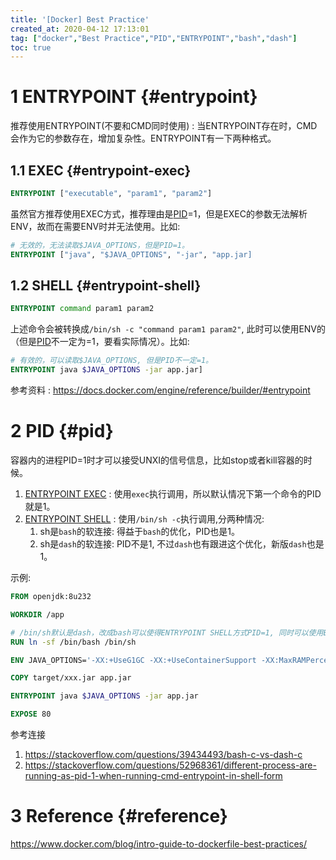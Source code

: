 ```yaml
---
title: '[Docker] Best Practice'
created_at: 2020-04-12 17:13:01
tag: ["docker","Best Practice","PID","ENTRYPOINT","bash","dash"]
toc: true
---
```


# 1 ENTRYPOINT {#entrypoint} 

推荐使用ENTRYPOINT(不要和CMD同时使用) : 当ENTRYPOINT存在时，CMD会作为它的参数存在，增加复杂性。ENTRYPOINT有一下两种格式。

## 1.1 EXEC {#entrypoint-exec}

```dockerfile
ENTRYPOINT ["executable", "param1", "param2"]
```
虽然官方推荐使用EXEC方式，推荐理由是[PID]=1，但是EXEC的参数无法解析ENV，故而在需要ENV时并无法使用。比如:
```dockerfile
# 无效的，无法读取$JAVA_OPTIONS，但是PID=1。
ENTRYPOINT ["java", "$JAVA_OPTIONS", "-jar", "app.jar]
```

## 1.2 SHELL {#entrypoint-shell}

```dockerfile
ENTRYPOINT command param1 param2
```
上述命令会被转换成`/bin/sh -c "command param1 param2"`, 此时可以使用ENV的（但是[PID]不一定为=1，要看实际情况）。比如:
```dockerfile
# 有效的，可以读取$JAVA_OPTIONS, 但是PID不一定=1。
ENTRYPOINT java $JAVA_OPTIONS -jar app.jar]
```

参考资料 : <https://docs.docker.com/engine/reference/builder/#entrypoint>

# 2 PID {#pid}

容器内的进程PID=1时才可以接受UNXI的信号信息，比如stop或者kill容器的时候。

1. [ENTRYPOINT EXEC][ENTRYPOINT-EXEC] : 使用`exec`执行调用，所以默认情况下第一个命令的PID就是1。
2. [ENTRYPOINT SHELL][ENTRYPOINT-SHELL] : 使用`/bin/sh -c`执行调用,分两种情况:
    1. sh是`bash`的软连接: 得益于`bash`的优化，PID也是1。
    2. sh是`dash`的软连接: PID不是1, 不过`dash`也有跟进这个优化，新版`dash`也是1。

示例:
```dockerfile
FROM openjdk:8u232

WORKDIR /app

# /bin/sh默认是dash，改成bash可以使得ENTRYPOINT SHELL方式PID=1, 同时可以使用ENV。
RUN ln -sf /bin/bash /bin/sh

ENV JAVA_OPTIONS='-XX:+UseG1GC -XX:+UseContainerSupport -XX:MaxRAMPercentage=75.00'

COPY target/xxx.jar app.jar

ENTRYPOINT java $JAVA_OPTIONS -jar app.jar

EXPOSE 80
```


参考连接
1. <https://stackoverflow.com/questions/39434493/bash-c-vs-dash-c>
2. <https://stackoverflow.com/questions/52968361/different-process-are-running-as-pid-1-when-running-cmd-entrypoint-in-shell-form>

# 3 Reference {#reference}

https://www.docker.com/blog/intro-guide-to-dockerfile-best-practices/

[ENTRYPOINT-EXEC]:#entrypoint-exec
[ENTRYPOINT-SHELL]:#entrypoint-shell
[PID]:#pid

